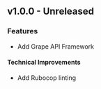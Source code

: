 ## v1.0.0 - Unreleased

### Features

* Add Grape API Framework

#### Technical Improvements

* Add Rubocop linting
